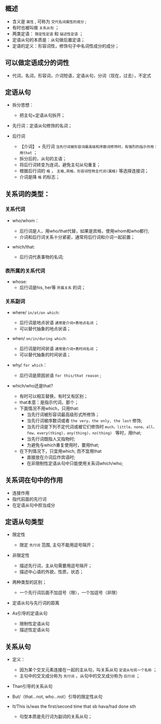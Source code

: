 ## 概述

* 含义是 `属性` , 可称为 `交代名词属性的成分` ; 
* 有时也被叫做 `关系从句` ；
* 两类定语： `限定性定语` 和 `描述性定语` ；
* 定语从句的本质是：从句做后置定语；
* 定语的定义：形容词性，修饰句子中名词性成分的成分；

## 可以做定语成分的词性

* 代词，名词，形容词，介词短语，定语从句，分词（现在，过去），不定式

## 定语从句

* 拆分思想：
  + 把主句+定语从句拆开； 

* 先行词：定语从句修饰的名词；

* 后行词 
  + 【介词】 + 先行词 `当先行词被形容词最高级和序数词修饰时，有强烈的指示作用：用that` ；
  + 拆分后的，从句的主语；
  + 将后行词转变为连词，避免主句从句重复；
  + 根据后行词的 `格` ， `主格,宾格，形容词性物主代词(属格)` 等选择连接词；
  + 介词是降 `格` 的标志；


## 关系词的类型：

### 关系代词

* who/whom： 
  + 后行词是人，用who/that代替，如果是宾格，使用whom和who都行; 
  + 介词和后行词关系十分紧密，通常将后行词和介词一起前置；

* which/that:
  + 后行词代表事物的名词; 

### 表所属的关系代词

* whose:
  + 后行词是his, her等 `所属关系` 的词；

### 关系副词

* where/ `in/at/on which`: 
  + 后行词是地点状语 `通常是介词+表地点名词` ；
  + 可以替代抽象的地点状语；

* when/ `on/in/during which`:
  + 后行词是时间状语 `通常是介词+表时间名词` ；
  + 可以替代抽象的时间状语；

* why/ `for which`：
  + 后行词是原因状语 `for this/that reason` ; 

* which/who还是that?
  + 有时可以相互替换，有时又有区别；
  + that本意：是指示代词，那个；
  + 下面情况不用which，只用that:
    - 当先行词被形容词最高级形式所修饰；
    - 当先行词被序数词或者 `the very，the only, the last` 修饰;
    - 当先行词是下列不定代词或被它们修饰时 `much，little，none，all，few，every(thing)，any(thing)，no(thing) ` 等时，用that;
    - 当先行词既指人又指物时;
    - 为避免与which重复使用时，要用that;
  + 在下列情况下，只宜用which, 而不宜用that
    - 直接放在介词后作宾语时;
    - 在非限制性定语从句中只能使用关系词which/who;


## 关系词在句中的作用

* 连接作用
* 指代前面的先行词
* 在定语从句中担当成分

## 定语从句类型

* 限定性
  + 限定 `先行词` 范围, 主句不能用逗号隔开；

* 非限定性
  + 描述先行词，主从句需要用逗号隔开；
  + 描述中心语的外貌，性质，状态；

* 两种类型的区别；
  + 一个先行词后面不加逗号（限），一个加逗号（非限）

* 定语从句与先行词的距离

* As引导的定语从句
  + 限制性定语从句
  + 描述性定语从句

## 关系从句

* 定义：
  + 因为某个交叉元素连接在一起的主从句，叫关系从句 `定语从句另一个名称` ；
  + 主句中的交叉成分称为 `先行词` ，从句中的交叉成分称为 `后行词` ；

* Than引导的关系从句

* But/（that...not, who...not）引导的限定性从句

* It/This is/was the first/second time that sb hava/had done sth
  + 句型本质是先行词为副词的关系从句；
